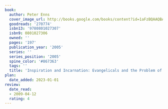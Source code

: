 ```yaml
---
book:
  author: Peter Enns
  cover_image_url: http://books.google.com/books/content?id=1aFzBQAAQBAJ&printsec=frontcover&img=1&zoom=1&edge=curl&source=gbs_api
  goodreads: '270774'
  isbn13: '9780801027307'
  isbn9: 0801027306
  owned: ''
  pages: '197'
  publication_year: '2005'
  series: ''
  series_position: '2005'
  spine_color: '#867363'
  tags: ''
  title: 'Inspiration and Incarnation: Evangelicals and the Problem of the Old Testament'
plan:
  date_added: 2023-01-01
review:
  date_read:
  - 2009-04-12
  rating: 4
---
```

